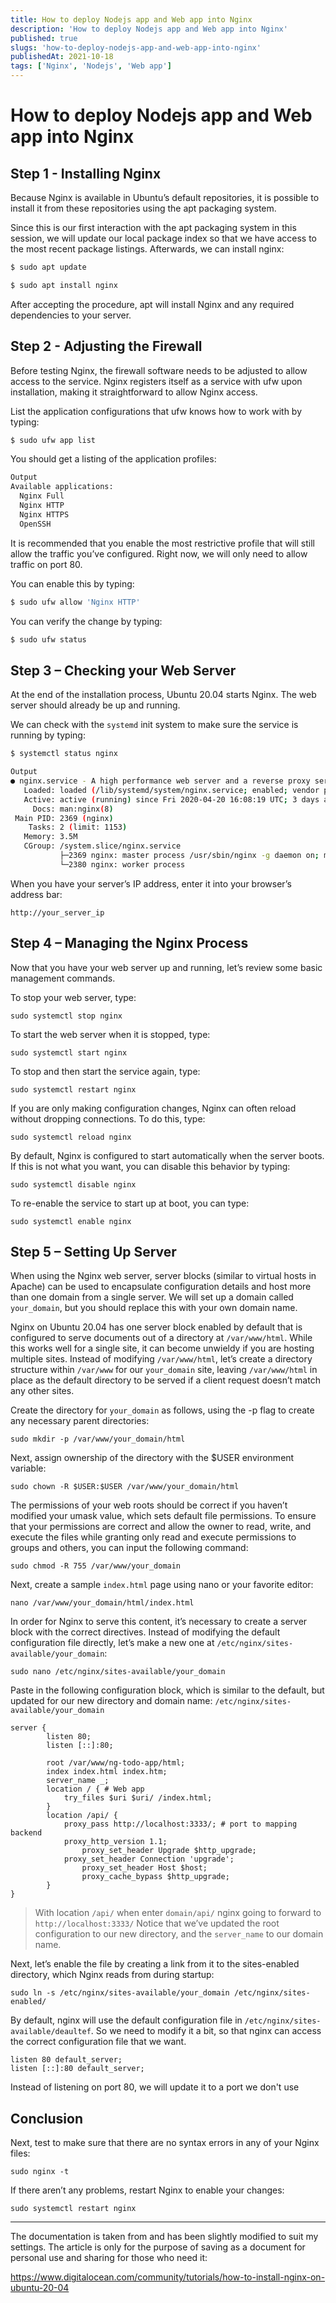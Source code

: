```yaml
---
title: How to deploy Nodejs app and Web app into Nginx
description: 'How to deploy Nodejs app and Web app into Nginx'
published: true
slugs: 'how-to-deploy-nodejs-app-and-web-app-into-nginx'
publishedAt: 2021-10-18
tags: ['Nginx', 'Nodejs', 'Web app']
---
```


# How to deploy Nodejs app and Web app into Nginx

## Step 1 - Installing Nginx
Because Nginx is available in Ubuntu’s default repositories, it is possible to install it from these repositories using the apt packaging system.

Since this is our first interaction with the apt packaging system in this session, we will update our local package index so that we have access to the most recent package listings. Afterwards, we can install nginx:

```bash
$ sudo apt update

$ sudo apt install nginx
```

After accepting the procedure, apt will install Nginx and any required dependencies to your server.

## Step 2 - Adjusting the Firewall
Before testing Nginx, the firewall software needs to be adjusted to allow access to the service. Nginx registers itself as a service with ufw upon installation, making it straightforward to allow Nginx access.

List the application configurations that ufw knows how to work with by typing:
```bash
$ sudo ufw app list
```

You should get a listing of the application profiles:
```bash
Output
Available applications:
  Nginx Full
  Nginx HTTP
  Nginx HTTPS
  OpenSSH
```
It is recommended that you enable the most restrictive profile that will still allow the traffic you’ve configured. Right now, we will only need to allow traffic on port 80.

You can enable this by typing:
```bash
$ sudo ufw allow 'Nginx HTTP'
```
You can verify the change by typing:

```bash
$ sudo ufw status
```
## Step 3 – Checking your Web Server
At the end of the installation process, Ubuntu 20.04 starts Nginx. The web server should already be up and running.

We can check with the `systemd` init system to make sure the service is running by typing:
```bash
$ systemctl status nginx
```

```bash
Output
● nginx.service - A high performance web server and a reverse proxy server
   Loaded: loaded (/lib/systemd/system/nginx.service; enabled; vendor preset: enabled)
   Active: active (running) since Fri 2020-04-20 16:08:19 UTC; 3 days ago
     Docs: man:nginx(8)
 Main PID: 2369 (nginx)
    Tasks: 2 (limit: 1153)
   Memory: 3.5M
   CGroup: /system.slice/nginx.service
           ├─2369 nginx: master process /usr/sbin/nginx -g daemon on; master_process on;
           └─2380 nginx: worker process
```

When you have your server’s IP address, enter it into your browser’s address bar:

```
http://your_server_ip
```

## Step 4 – Managing the Nginx Process
Now that you have your web server up and running, let’s review some basic management commands.

To stop your web server, type:
```
sudo systemctl stop nginx
```
To start the web server when it is stopped, type:
```
sudo systemctl start nginx
```
To stop and then start the service again, type:
```
sudo systemctl restart nginx
```
If you are only making configuration changes, Nginx can often reload without dropping connections. To do this, type:
```
sudo systemctl reload nginx
```
By default, Nginx is configured to start automatically when the server boots. If this is not what you want, you can disable this behavior by typing:
```
sudo systemctl disable nginx
```
To re-enable the service to start up at boot, you can type:
```
sudo systemctl enable nginx
```

## Step 5 – Setting Up Server
When using the Nginx web server, server blocks (similar to virtual hosts in Apache) can be used to encapsulate configuration details and host more than one domain from a single server. We will set up a domain called `your_domain`, but you should replace this with your own domain name.

Nginx on Ubuntu 20.04 has one server block enabled by default that is configured to serve documents out of a directory at `/var/www/html`. While this works well for a single site, it can become unwieldy if you are hosting multiple sites. Instead of modifying `/var/www/html`, let’s create a directory structure within `/var/www` for our `your_domain` site, leaving `/var/www/html` in place as the default directory to be served if a client request doesn’t match any other sites.

Create the directory for `your_domain` as follows, using the -p flag to create any necessary parent directories:
```
sudo mkdir -p /var/www/your_domain/html
```
Next, assign ownership of the directory with the $USER environment variable:
```
sudo chown -R $USER:$USER /var/www/your_domain/html
```
The permissions of your web roots should be correct if you haven’t modified your umask value, which sets default file permissions. To ensure that your permissions are correct and allow the owner to read, write, and execute the files while granting only read and execute permissions to groups and others, you can input the following command:
```
sudo chmod -R 755 /var/www/your_domain
```
Next, create a sample `index.html` page using nano or your favorite editor:
```
nano /var/www/your_domain/html/index.html
```
In order for Nginx to serve this content, it’s necessary to create a server block with the correct directives. Instead of modifying the default configuration file directly, let’s make a new one at `/etc/nginx/sites-available/your_domain`:
```
sudo nano /etc/nginx/sites-available/your_domain
```
Paste in the following configuration block, which is similar to the default, but updated for our new directory and domain name: `/etc/nginx/sites-available/your_domain`
```
server {
        listen 80;
        listen [::]:80;

        root /var/www/ng-todo-app/html;
        index index.html index.htm;
	    server_name _;
        location / { # Web app
		    try_files $uri $uri/ /index.html;
        }
        location /api/ {
		    proxy_pass http://localhost:3333/; # port to mapping backend
            proxy_http_version 1.1;
                proxy_set_header Upgrade $http_upgrade;
            proxy_set_header Connection 'upgrade';
                proxy_set_header Host $host;
                proxy_cache_bypass $http_upgrade;
        }
}
```
> With location `/api/` when enter `domain/api/` nginx going to forward to `http://localhost:3333/`
Notice that we’ve updated the root configuration to our new directory, and the `server_name` to our domain name.

Next, let’s enable the file by creating a link from it to the sites-enabled directory, which Nginx reads from during startup:

```
sudo ln -s /etc/nginx/sites-available/your_domain /etc/nginx/sites-enabled/
```

By default, nginx will use the default configuration file in `/etc/nginx/sites-available/deaultef`. So we need to modify it a bit, so that nginx can access the correct configuration file that we want.
```
listen 80 default_server;
listen [::]:80 default_server;
```
Instead of listening on port 80, we will update it to a port we don't use


## Conclusion
Next, test to make sure that there are no syntax errors in any of your Nginx files:
```
sudo nginx -t
```
If there aren’t any problems, restart Nginx to enable your changes:
```
sudo systemctl restart nginx
```

---
The documentation is taken from and has been slightly modified to suit my settings. The article is only for the purpose of saving as a document for personal use and sharing for those who need it:

https://www.digitalocean.com/community/tutorials/how-to-install-nginx-on-ubuntu-20-04